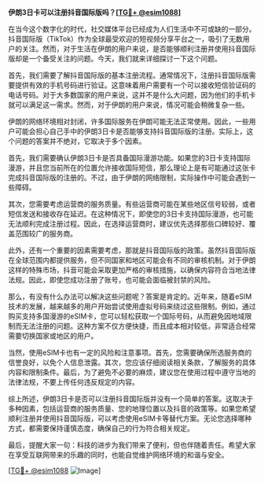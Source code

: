 **伊朗3日卡可以注册抖音国际版吗？[[TG💪+ @esim1088](https://t.me/s/esim1088)]**

在当今这个数字化的时代，社交媒体平台已经成为人们生活中不可或缺的一部分。抖音国际版（TikTok）作为全球最受欢迎的短视频分享平台之一，吸引了无数用户的关注。然而，对于生活在伊朗的用户来说，是否能够顺利注册并使用抖音国际版却是一个备受关注的问题。今天，我们就来详细探讨一下这个问题。

首先，我们需要了解抖音国际版的基本注册流程。通常情况下，注册抖音国际版需要提供有效的手机号码进行验证。这意味着用户需要有一个可以接收短信验证码的电话号码。对于大多数国家的用户来说，这并不是什么大问题，因为他们的手机卡就可以满足这一需求。然而，对于伊朗的用户来说，情况可能会稍微复杂一些。

伊朗的网络环境相对封闭，许多国际服务在伊朗可能无法正常使用。因此，一些用户可能会担心自己手中的伊朗3日卡是否能够支持抖音国际版的注册。实际上，这个问题的答案并不绝对，它取决于多个因素。

首先，我们需要确认伊朗3日卡是否具备国际漫游功能。如果您的3日卡支持国际漫游，并且您当前所在的位置允许接收国际短信，那么理论上是有可能通过这张卡完成抖音国际版的注册的。不过，由于伊朗的网络限制，实际操作中可能会遇到一些障碍。

其次，您需要考虑运营商的服务质量。有些运营商可能在某些地区信号较弱，或者短信发送和接收存在延迟。在这种情况下，即使您的3日卡支持国际漫游，也可能无法顺利完成注册过程。因此，在选择运营商时，建议优先选择那些口碑较好、覆盖范围较广的服务商。

此外，还有一个重要的因素需要考虑，那就是抖音国际版的政策。虽然抖音国际版在全球范围内都提供服务，但不同国家和地区可能会有不同的审核机制。对于伊朗这样的特殊市场，抖音可能会采取更加严格的审核措施，以确保内容符合当地法律法规。因此，即使您成功注册了账号，也可能会面临被封禁的风险。

那么，有没有什么办法可以解决这些问题呢？答案是肯定的。近年来，随着eSIM技术的发展，越来越多的用户开始尝试使用虚拟号码来绕过这些限制。例如，通过购买支持多国漫游的eSIM卡，您可以轻松获取一个国际号码，从而避免因地域限制而无法注册的问题。这种方案不仅方便快捷，而且成本相对较低，非常适合经常需要切换国家或地区的用户。

当然，使用eSIM卡也有一定的风险和注意事项。首先，您需要确保所选服务商的信誉良好，以免个人信息泄露。其次，您应该仔细阅读相关条款，了解服务的具体内容和限制条件。最后，为了避免不必要的麻烦，建议您在使用过程中遵守当地的法律法规，不要上传任何违反规定的内容。

综上所述，伊朗3日卡是否可以注册抖音国际版并没有一个简单的答案。这取决于多种因素，包括运营商的服务质量、您的地理位置以及抖音的政策等。如果您希望顺利注册并使用抖音国际版，可以考虑使用eSIM卡等替代方案。无论您选择哪种方式，都需要保持谨慎态度，确保自己的行为符合相关规定。

最后，提醒大家一句：科技的进步为我们带来了便利，但也伴随着责任。希望大家在享受互联网带来的乐趣的同时，也能自觉维护网络环境的和谐与安全。

[[TG💪+ @esim1088](https://t.me/s/esim1088) ![Image](https://i.postimg.cc/4NQfJmqS/Snipaste-2025-05-13-00-14-12.png)]